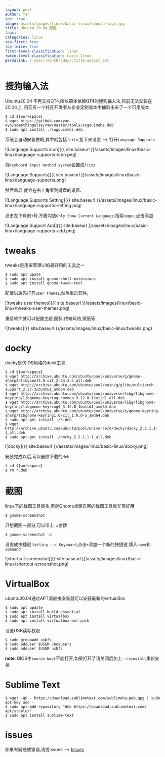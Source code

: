 ```yaml
---
layout: post
author: Yan 
toc: true
image: assets/images/linux/basic-linux/ubuntu-logo.jpg
title: Ubuntu 20.04 配置
tags:
categories: linux
top-first: true
top-twice: true
first-level-classification: linux
twice-level-classification: basic-linux
permalink: /:year/:month/:day/:title:output_ext
---
```


# 搜狗输入法

Ubuntu20.04 不再支持QT4,所以原本依赖QT4的搜狗输入法,目前无法安装在20.04上,
目前有一个社区开发者从企业定制版本中抽取出来了一个可用版本

```shell
$ cd ${workspace}
$ wget https://github.com/yan-wyb/somethingelse/raw/master/tools/sogouimebs.deb
$ sudo apt install ./sogouimebs.deb

```

系统会自动安装依赖,其中就包括`fcitx`.接下来设置 --> 打开`Language Supports`.

![Language Supports icon]({{ site.baseurl }}/assets/images/linux/basic-linux/language-supports-icon.png)

将`Keyboard imput method system`设置成`fcitx`.

![Language Supports]({{ site.baseurl }}/assets/images/linux/basic-linux/language-supports.png)

然后重启,就会在右上角看到键盘的设置.

![Language Supports Setting]({{ site.baseurl }}/assets/images/linux/basic-linux/language-supports-setting.png)


点击左下角的`+`号,不要勾选`Only Show Current Language`.搜索`sogou`,点击添加

![Language Support Add]({{ site.baseurl }}/assets/images/linux/basic-linux/language-supports-add.png)

# tweaks

tweaks是用来管理UI的最好用的工具之一

```shell
$ sudo apt upate
$ sudo apt install gnome-shell-extensions
$ sudo apt install gnome-tweak-tool 
```

配置以后先打开`user themes`,然后重启软件,

![tweaks user themes]({{ site.baseurl }}/assets/images/linux/basic-linux/tweaks-user-themes.png)

重启软件就可以配置主题,图标,终端风格,壁纸等

![tweaks]({{ site.baseurl }}/assets/images/linux/basic-linux/tweaks.png)

# docky

docky是仿IOS风格的dock工具

```shell
$ cd ${workspace}
$ wget http://archive.ubuntu.com/ubuntu/pool/universe/g/gnome-sharp2/libgconf2.0-cil_2.24.2-4_all.deb
$ wget http://archive.ubuntu.com/ubuntu/pool/main/g/glibc/multiarch-support_2.27-3ubuntu1_amd64.deb
$ wget http://archive.ubuntu.com/ubuntu/pool/universe/libg/libgnome-keyring/libgnome-keyring-common_3.12.0-1build1_all.deb
$ wget http://archive.ubuntu.com/ubuntu/pool/universe/libg/libgnome-keyring/libgnome-keyring0_3.12.0-1build1_amd64.deb
$ wget http://archive.ubuntu.com/ubuntu/pool/universe/g/gnome-keyring-sharp/libgnome-keyring1.0-cil_1.0.0-5_amd64.deb
$ sudo apt-get install ./*.deb
$ wget http://archive.ubuntu.com/ubuntu/pool/universe/d/docky/docky_2.2.1.1-1_all.deb
$ sudo apt-get install ./docky_2.2.1.1-1_all.deb
```

![docky]({{ site.baseurl }}/assets/images/linux/basic-linux/docky.png)

安装完成以后,可以删除下载的`deb`

```shell
$ cd ${workspace}
$ rm *.deb
```

# 截图

linux下的截图工具很多,但是Gnome桌面自带的截图工具就非常好用

```shell
$ gnome-screenshot
```

只想截图一部分,可以带上`-a`参数

```shell
$ gnome-screenshot -a
```

设置成快捷键 `Setting --> Keyboard`,点击`+`添加一个新的快捷键,填入`name`和`command`

![shortcut screenshot]({{ site.baseurl }}/assets/images/linux/basic-linux/shortcut-screenshot.png)


# VirtualBox

ubuntu20.04通过APT源直接安装就可以安装最新的virtualBox

```shell
$ sudo apt update
$ sudo apt install build-essential
$ sudo apt install virtualbox
$ sudo apt install virtualbox-ext-pack
```

设置USB读写权限

```shell
$ sudo groupadd usbfs
$ sudo adduser $USER vboxusers
$ sudo adduser $USER usbfs
```

**note**: BIOS中`source boot`不能打开,如果打开了请关闭后加上`--reinstall`重新安装

# Sublime Text

```shell
$ wget -qO - https://download.sublimetext.com/sublimehq-pub.gpg | sudo apt-key add -
$ sudo apt-add-repository "deb https://download.sublimetext.com/ apt/stable/"
$ sudo apt install sublime-text
```

# issues

如果有疑惑或错误,请提issues --> [Issues](https://github.com/yan-wyb/issues/issues)

